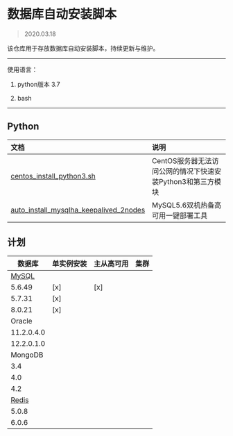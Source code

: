 # 数据库自动安装脚本

> 2020.03.18

该仓库用于存放数据库自动安装脚本，持续更新与维护。


---
使用语言：

1. python版本 3.7

2. bash

---


## Python

|文档|说明|
|:--|:--|
|[centos_install_python3.sh](centos_install_python3.sh)|CentOS服务器无法访问公网的情况下快速安装Python3和第三方模块|
|[auto_install_mysqlha_keepalived_2nodes](MySQL/auto_install_mysqlha_keepalived_2nodes)|MySQL5.6双机热备高可用一键部署工具|

## 计划

| 数据库                                          | 单实例安装 | 主从高可用 | 集群 |
| ----------------------------------------------- | ---------- | ---------- | ---- |
| [MySQL](https://dev.mysql.com/downloads/mysql/) |            |            |      |
| 5.6.49                                         |    [x]        |    [x]         |      |
|  5.7.31                                          |     [x]       |           |      |
| 8.0.21                                          |     [x]       |            |      |
| Oracle                                          |            |            |      |
| 11.2.0.4.0                                      |            |            |      |
| 12.2.0.1.0                                      |            |            |      |
| MongoDB                                         |            |            |      |
| 3.4                                             |            |            |      |
| 4.0                                             |            |            |      |
| 4.2                                             |            |            |      |
| [Redis](https://redis.io/download)              |            |            |      |
| 5.0.8                                           |            |            |      |
| 6.0.6                                           |            |            |      |



